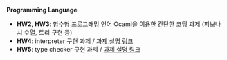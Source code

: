 <b>Programming Language</b>
<br />
+ <b>HW2, HW3</b>: 함수형 프로그래밍 언어 Ocaml을 이용한 간단한 코딩 과제 (피보나치 수열, 트리 구현 등)
+ <b>HW4</b>: interpreter 구현 과제 / [과제 설명 링크](https://github.com/kupl/ProgrammingLanguages2016_HW4)
+ <b>HW5</b>: type checker 구현 과제 / [과제 설명 링크](https://github.com/kupl/PL2016-HW5)
<br />
